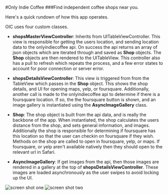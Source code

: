 #Only Indie Coffee
###Find independent coffee shops near you.

Here's a quick rundown of how this app operates.

OIC uses four custom classes.

*  __shopsMasterViewController__: Inherits from UITableViewController.
This view is responsible for getting the users location,
and sending location data to the onlyindiecoffee api. On success
the api returns an array of json objects which are iterated through
and saved as __Shop__ objects. The __Shop__ objects are then rendered
to the UITableView. This controller also has a pull to refresh which repeats
the process, and a few error states to account for poor connection or
server error.

*  __shopsDetailsViewController__: This view is triggered from from the TableView
which passes in the __Shop__ object. This shows the shop details, and UI for
opening maps, yelp, or foursquare. Additionally, another call is made to the onlyindiecoffee api
to determine if there is a foursquare location. If so, the the foursquare button
is shown, and an image gallery is instantiated using the __AsyncImageGallery__ class.

* __Shop__: The shop object is built from the api data, and is really the backbone
of the app. When instantiated, the shop calculates the users distance from the shop,
and sets general information, and images. Additionally the shop is responsible for
determining if foursquare has this location so that the user can checkin on
foursquare if they wish. Methods on the shop are called to open in
foursquare, yelp, or maps. If foursquare, or yelp aren't available natively then they should
open to the relevant url in Safari.

* __AsyncImageGallery__: If get images from the api, then those
images are rendered in a gallery at the top of __shopsDetailsViewController__. These images
are loaded asynchronously as the user swipes to avoid locking up the UI.

![screen shot one](https://raw.github.com/DamienBell/OnlyIndie/master/photo1.PNG)
![screen shot two](https://raw.github.com/DamienBell/OnlyIndie/master/photo2.PNG)
